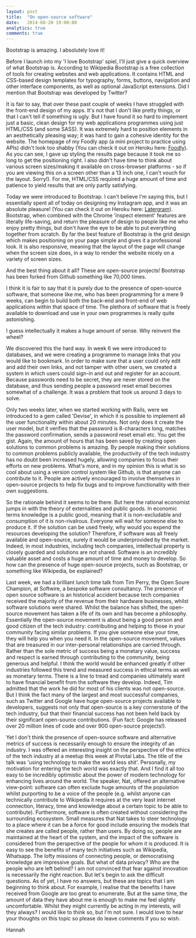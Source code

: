 ```yaml
---
layout: post
title:  "On open-source software"
date:   2014-08-20 19:00:00
analytics: true
comments: true
---
```


Bootstrap is amazing. I absolutely love it! 

Before I launch into my 'I love Bootstrap' spiel, I'll just give a quick overview of what Bootstrap is. According to Wikipedia Bootstrap is a free collection of tools for creating websites and web applications. It contains HTML and CSS-based design templates for typography, forms, buttons, navigation and other interface components, as well as optional JavaScript extensions. Did I mention that Bootstrap was developed by Twitter? 

It is fair to say, that over these past couple of weeks I have struggled with the front-end design of my apps. It's not that I don't like pretty things, or that I can't tell if something is ugly. But I have found it so hard to implement just a basic, clean design for my web applications programmes using just HTML/CSS (and some SASS). It was extremely hard to position elements in an aesthetically pleasing way; it was hard to gain a cohesive identity for the website. The homepage of my Foodly app (a mini project to practice using APIs) didn't look too shabby (You can check it out on Heroku here: [Foodly](http://food-ly.herokuapp.com/)). As you can see, I gave up styling the results page because it took me so long to get the positioning right. I also didn't have time to think about various screen sizes/making it available on cross-browser platforms - so if you are viewing this on a screen other than a 13 inch one, I can't vouch for the layout. Sorry!). For me, HTML/CSS required a huge amount of time and patience to yield results that are only partly satisfying. 

Today we were introduced to Bootstrap. I can't believe I'm saying this, but I essentially spent all of today on designing my Instagram app, and it was an absolute pleasure! (You can check it out on Heroku here: [Latergram](http://latergram-now.herokuapp.com/)). Bootstrap, when combined with the Chrome 'inspect element' features are literally life-saving, and return the pleasure of design to people like me who enjoy pretty things, but don't have the eye to be able to put everything together from scratch. By far the best feature of Bootstrap is the grid design which makes positioning on your page simple and gives it a professional look. It is also responsive, meaning that the layout of the page will change when the screen size does, in a way to render the website nicely on a variety of screen sizes. 

And the best thing about it all? These are open-source projects! Bootstrap has been forked from Github something like 70,000 times. 

I think it is fair to say that it is purely due to the presence of open-source software, that someone like me, who has been programming for a mere 9 weeks, can begin to build both the back-end and front-end of web applications within that space of time. The plethora of software that is freely available to download and use in your own programmes is really quite astonishing. 

I guess intellectually it makes a huge amount of sense. Why reinvent the wheel? 

We discovered this the hard way. In week 6 we were introduced to databases, and we were creating a programme to manage links that you would like to bookmark. In order to make sure that a user could only edit and add their own links, and not tamper with other users, we created a system in which users could sign-in and out and register for an account. Because passwords need to be secret, they are never stored on the database, and thus sending people a password reset email becomes somewhat of a challenge. It was a problem that took us around 3 days to solve. 

Only two weeks later, when we started working with Rails, were we introduced to a gem called 'Devise', in which it is possible to implement all the user functionality within about 20 minutes. Not only does it create the user model, but it verifies that the password is 8-characters long, matches the password confirmation, sends a password reset email etc. You get the gist. Again, the amount of hours that has been saved by creating open solutions to common problems is amazing. By people making their solutions to common problems publicly available, the productivity of the tech industry has no doubt been increased hugely, allowing companies to focus their efforts on new problems. What's more, and in my opinion this is what is so cool about using a version control system like Github, is that anyone can contribute to it. People are actively encouraged to involve themselves in open-source projects to help fix bugs and to improve functionality with their own suggestions. 

So the rationale behind it seems to be there. But here the rational economist jumps in with the theory of externalities and public goods. In economic terms knowledge is a public good, meaning that it is non-excludable and consumption of it is non-rivalrous. Everyone will wait for someone else to produce it. If the solution can be used freely, why would you expend the resources developing the solution? Therefore, if software was all freely available and open-source, surely it would be underprovided by the market. Indeed, in most industries, including tech companies, intellectual property is closely guarded and solutions are not shared. Software is an incredibly valuable asset and costs a huge amount of time and money to develop. So how can the presence of huge open-source projects, such as Bootstrap, or something like Wikipedia, be explained? 

Last week, we had a brilliant lunch time talk from Tim Perry, the Open Soure Champion, at Softwire, a bespoke software consultancy. The presence of open source software is an historical accident because tech companies received the majority of the revenue from their hardware businesses, whilst software solutions were shared. Whilst the balance has shifted, the open-source movement has taken a life of its own and has become a philosophy. Essentially the open-source movement is about being a good person and good citizen of the tech industry: contributing and helping to those in your community facing similar problems. If you give someone else your time, they will help you when you need it. In the open-source movement, values that are treasured in our inter-personal relationships are carried through. Rather than the sole metric of success being a monetary value, success and respect is earned through contributing to the community, being generous and helpful. I think the world would be enhanced greatly if other industries followed this trend and measured success in ethical terms as well as monetary terms. There is a line to tread and companies ultimately want to have financial benefit from the software they develop. Indeed, Tim admitted that the work he did for most of his clients was not open-source. But I think the fact many of the largest and most successful companies, such as Twitter and Google have huge open-source projects available to developers, suggests not only that open-source is a key cornerstone of the tech industry, but that their financial success has not been held back by their significant open-source contributions. (Fun fact: Google has released over 20 million lines of code and over 900 open-source projects!). 

Yet I don't think the presence of open-source software and alternative metrics of success is necessarily enough to ensure the integrity of an industry. I was offered an interesting insight on the perspective of the ethics of the tech industry at a meetup this week at Pivotal Labs. The title of the talk was 'using technology to make the world less shit'. Personally, my motivation for entering the tech world was exactly that. And I find it all too easy to be incredibly optimistic about the power of modern technology for enhancing lives around the world. The speaker, Nat, offered an alternative view-point: software can often exclude huge amounts of the population whilst purporting to be a voice of the people (e.g. whilst anyone can technically contribute to Wikipedia it requires at the very least internet connection, literacy, time and knowledge about a certain topic to be able to contribute). Furthermore, software is often created without considering the surrounding ecosystem. Small measures that Nat takes to steer technology to a place where it can be a force for good include ensuring the models that she creates are called people, rather than users. By doing so, people are maintained at the heart of the system, and the impact of the software is considered from the perspective of the people for whom it is produced. It is easy to see the benefits of many tech initiatives such as Wikipedia, Whatsapp. The lofty missions of connecting people, or democratising knowledge are impressive goals. But what of data privacy? Who are the people who are left behind? I am not convinced that fear against innovation is necessarily the right reaction. But let's begin to ask the difficult questions. As of yet, I have no answers, but these are topics that I am beginning to think about. For example, I realise that the benefits I have received from Google are too great to enumerate. But at the same time, the amount of data they have about me is enough to make me feel slightly uncomfortable. Whilst they might currently be acting in my interests, will they always? I would like to think so, but I'm not sure. I would love to hear your thoughts on this topic so please do leave comments if you so wish. 

Hannah
